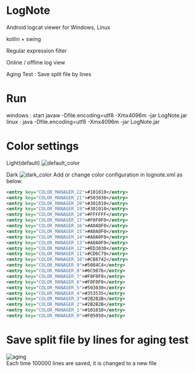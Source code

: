 # LogNote

Android logcat viewer for Windows, Linux

kotlin + swing

Regular expression filter

Online / offline log view

Aging Test : Save split file by lines


# Run
windows : start javaw -Dfile.encoding=utf8 -Xmx4096m -jar LogNote.jar\
linux : java -Dfile.encoding=utf8 -Xmx4096m -jar LogNote.jar


# Color settings
Light(default)
![default_color](https://user-images.githubusercontent.com/75207513/148026944-d965a90e-f2e4-478d-a763-f9d229d36f4c.png)

Dark
![dark_color](https://user-images.githubusercontent.com/75207513/148026947-e713661d-a876-41c6-99c3-877596c098ad.png)
Add or change color configuration in lognote.xml as below.
```xml
<entry key="COLOR_MANAGER_22">#101010</entry>
<entry key="COLOR_MANAGER_21">#503030</entry>
<entry key="COLOR_MANAGER_20">#301010</entry>
<entry key="COLOR_MANAGER_19">#301010</entry>
<entry key="COLOR_MANAGER_18">#FFFFFF</entry>
<entry key="COLOR_MANAGER_17">#F0F0F0</entry>
<entry key="COLOR_MANAGER_16">#A0A0F0</entry>
<entry key="COLOR_MANAGER_15">#A0A0F0</entry>
<entry key="COLOR_MANAGER_14">#A0A0F0</entry>
<entry key="COLOR_MANAGER_13">#A0A0F0</entry>
<entry key="COLOR_MANAGER_12">#ED3030</entry>
<entry key="COLOR_MANAGER_11">#CD6C79</entry>
<entry key="COLOR_MANAGER_10">#CB8742</entry>
<entry key="COLOR_MANAGER_9">#5084C4</entry>
<entry key="COLOR_MANAGER_8">#6C9876</entry>
<entry key="COLOR_MANAGER_7">#F0F0F0</entry>
<entry key="COLOR_MANAGER_6">#F0F0F0</entry>
<entry key="COLOR_MANAGER_5">#503030</entry>
<entry key="COLOR_MANAGER_4">#353535</entry>
<entry key="COLOR_MANAGER_3">#2B2B2B</entry>
<entry key="COLOR_MANAGER_2">#2B2B2B</entry>
<entry key="COLOR_MANAGER_1">#101010</entry>
<entry key="COLOR_MANAGER_0">#F05050</entry>
```

# Save split file by lines for aging test
![aging](https://user-images.githubusercontent.com/75207513/150263408-d64b7003-6b9c-460f-a4e6-02e6a4ee01e9.png) \
Each time 100000 lines are saved, it is changed to a new file
